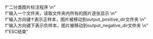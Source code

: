 f"二分类图片标注程序 \n" \
f"输入一个文件夹，读取文件夹内所有的图片逐张显示 \n" \
f"输入方向键↑表示正样本，图片被移动到output_positive_dir文件夹 \n" \
f"输入方向键下表示负样本，图片被移动到output_negative_dir文件夹 \n" \
f"ESC结束"